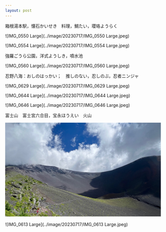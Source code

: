 ```yaml
---
layout: post
---
```


箱根湯本駅，懐石かいせき　料理，鯛たい，瓔珞ようらく

![IMG_0550 Large](../image/20230717/IMG_0550 Large.jpeg)

![IMG_0554 Large](../image/20230717/IMG_0554 Large.jpeg)

強羅ごうら公園，洋式ようしき，噴水池

![IMG_0560 Large](../image/20230717/IMG_0560 Large.jpeg)

忍野八海：おしのはっかい；　推しのない，忍しのぶ，忍者ニンジャ

![IMG_0629 Large](../image/20230717/IMG_0629 Large.jpeg)

![IMG_0644 Large](../image/20230717/IMG_0644 Large.jpeg)

![IMG_0646 Large](../image/20230717/IMG_0646 Large.jpeg)

富士山　富士宮六合目，宝永ほうえい　火山

![IMG_0680](../image/20230717/IMG_0680.JPG)

![IMG_0613 Large](../image/20230717/IMG_0613 Large.jpeg)